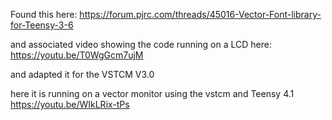 Found this here: https://forum.pjrc.com/threads/45016-Vector-Font-library-for-Teensy-3-6

and associated video showing the code running on a LCD here: https://youtu.be/T0WgGcm7ujM

and adapted it for the VSTCM V3.0

here it is running on a vector monitor using the vstcm and Teensy 4.1 https://youtu.be/WIkLRix-tPs

